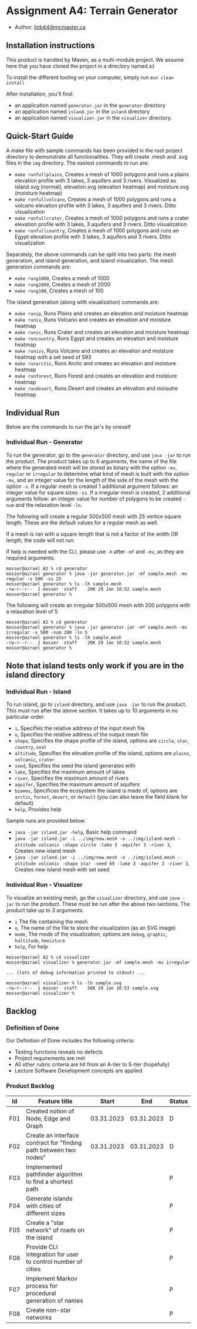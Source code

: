 # Assignment A4: Terrain Generator
  - Author: linb44@mcmaster.ca

## Installation instructions

This product is handled by Maven, as a multi-module project. We assume here that you have cloned the project in a directory named `A3`

To install the different tooling on your computer, simply run `mvn clean install`

After installation, you'll find:
- an application named `generator.jar` in the `generator` directory
- an application named `island.jar` in the `island` directory
- an application named `visualizer.jar` in the `visualizer` directory.

## Quick-Start Guide
A make file with sample commands has been provided in the root project directory to demonstrate all functionalities. They will create .mesh and .svg files in the `img` directory. The easiest commands to run are:
- `make runfullplains`, Creates a mesh of 1000 polygons and runs a plains elevation profile with 3 lakes, 3 aquifers and 3 rivers. Visualized as island.svg (normal), elevation.svg (elevation heatmap) and moisture.svg (moisture heatmap)
- `make runfullvolcano`, Creates a mesh of 1000 polygons and runs a volcano elevation profile with 3 lakes, 3 aquifers and 3 rivers. Ditto visualization
- `make runfullcrater`, Creates a mesh of 1000 polygons and runs a crater elevation profile with 3 lakes, 3 aquifers and 3 rivers. Ditto visualization
- `make runfullcountry`, Creates a mesh of 1000 polygons and runs an Egypt elevation profile with 3 lakes, 3 aquifers and 3 rivers. Ditto visualization

Separately, the above commands can be split into two parts: the mesh generation, and island generation, and island visualization. The mesh generation commands are:
- `make rung1000`, Creates a mesh of 1000
- `make rung2000`, Creates a mesh of 2000
- `make rung100`, Creates a mesh of 100

The island generation (along with visualization) commands are:
- `make runip`, Runs Plains and creates an elevation and moisture heatmap
- `make runiv`, Runs Volcano and creates an elevation and moisture heatmap
- `make runic`, Runs Crater and creates an elevation and moisture heatmap
- `make runcountry`, Runs Egypt and creates an elevation and moisture heatmap
- `make runivs`, Runs Volcano and creates an elevation and moisture heatmap with a set seed of 593
- `make runarctic`, Runs Arctic and creates an elevation and moisture heatmap
- `make runforest`, Runs Forest and creates an elevation and moisture heatmap
- `make rundesert`, Runs Desert and creates an elevation and moisutre heatmap


## Individual Run
Below are the commands to run the jar's by oneself

### Individual Run - Generator

To run the generator, go to the `generator` directory, and use `java -jar` to run the product. The product takes up to 6 arguments, the name of the file where the generated mesh will be stored as binary with the option `-mv`, `regular` or `irregular` to determine what kind of mesh is built with the option `-mv`, and an integer value for the length of the side of the mesh with the option `-s`. If a regular mesh is created 1 additional argument follows: an integer value for square sizes `-ss`. If a irregular mesh is created, 2 additional arguments follow: an integer value for number of polygons to be created `-num` and the relaxation level `-ln`.

The following will create a regular 500x500 mesh with 25 vertice square length. These are the default values for a regular mesh as well. 

If a mesh is ran with a square length that is not a factor of the width OR length, the code will not run.

If help is needed with the CLI, please use `-h` after `-mf` and `-mv`, as they are required arguments.

```
mosser@azrael A2 % cd generator 
mosser@azrael generator % java -jar generator.jar -mf sample.mesh -mv regular -s 500 -ss 25
mosser@azrael generator % ls -lh sample.mesh
-rw-r--r--  1 mosser  staff    29K 29 Jan 10:52 sample.mesh
mosser@azrael generator % 
```

The following will create an irregular 500x500 mesh with 200 polygons with a relaxation level of 5
```
mosser@azrael A2 % cd generator 
mosser@azrael generator % java -jar generator.jar -mf sample.mesh -mv irregular -s 500 -num 200 -ln 5
mosser@azrael generator % ls -lh sample.mesh
-rw-r--r--  1 mosser  staff    29K 29 Jan 10:52 sample.mesh
mosser@azrael generator % 
```

## Note that island tests only work if you are in the island directory

### Individual Run - Island 
To run island, go to `island` directory, and use `java -jar` to run the product. This must run after the above section. It takes up to 10 arguments in no particular order.
- `i`, Specifies the relative address of the input mesh file
- `o`, Specifies the relative address of the output mesh file 
- `shape`, Specifies the shape profile of the island, options are `circle`, `star`, `country`, `oval`
- `altitude`, Specifies the elevation profile of the island, options are `plains`, `volcanic`, `crater`
- `seed`, Specifies the seed the island generates with
- `lake`, Specifies the maximum amount of lakes
- `river`, Specifies the maximum amount of rivers
- `aquifer`, Specifies the maximum amount of aquifers
- `biomes`, Specifices the ecosystem the island is made of, options are `arctic`, `forest`, `desert`, or `default` (you can also leave the field blank for default)
- `help`, Provides help

Sample runs are provided below:
- `java -jar island.jar -help`, Basic help command
- `java -jar island.jar -i ../img/new.mesh -o ../img/island.mesh -altitude volcanic -shape circle -lake 3 -aquifer 3 -river 3`, Creates new island mesh
- `java -jar island.jar -i ../img/new.mesh -o ../img/island.mesh -altitude volcanic -shape star -seed 69 -lake 3 -aquifer 3 -river 3`, Creates new island mesh with set seed

### Individual Run - Visualizer

To visualize an existing mesh, go the `visualizer` directory, and use `java -jar` to run the product. These must be run after the above two sections. The product take up to 3 arguments.
- `i` The file containing the mesh
- `o`, The name of the file to store the visualization (as an SVG image)
- `mode`, The mode of the visualization, options are `debug`, `graphic`, `haltitude`, `hmoisture`
- `help`, For help

```
mosser@azrael A2 % cd visualizer 
mosser@azrael visualizer % generator.jar -mf sample.mesh -mv irregular

... (lots of debug information printed to stdout) ...

mosser@azrael visualizer % ls -lh sample.svg
-rw-r--r--  1 mosser  staff    56K 29 Jan 10:53 sample.svg
mosser@azrael visualizer %
```



## Backlog

### Definition of Done
Our Definition of Done includes the following criteria:
- Testing functions reveals no defects
- Project requirements are met
- All other rubric criteria are hit from an A-tier to S-tier (hopefully)
- Lecture Software Development concepts are applied

### Product Backlog

| Id  | Feature title                                                        | Start      | End        | Status |
|:---:|----------------------------------------------------------------------|------------|------------|--------|
| F01 | Created notion of Node, Edge and Graph                               | 03.31.2023 | 03.31.2023 | D      |
| F02 | Create an interface contract for "finding path between two nodes"    | 03.31.2023 | 03.31.2023 | D      |
| F03 | Implemented pathfinder algorithm to find a shortest path             |            |            | P      |
| F04 | Generate islands with cities of different sizes                      |            |            | P      |
| F05 | Create a "star network" of roads on the island                       |            |            | P      |
| F06 | Provide CLI integration for user to control number of cities         |            |            | P      |
| F07 | Implement Markov process for procedural generation of names          |            |            | P      |
| F08 | Create non-star networks                                             |            |            | P      |







